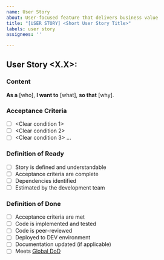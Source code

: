 ```yaml
---
name: User Story
about: User-focused feature that delivers business value
title: "[USER STORY] <Short User Story Title>"
labels: user story
assignees: ''

---
```


## User Story <X.X>: <Short Description>

### Content

**As a** [who],
**I want to** [what],
**so that** [why].

### Acceptance Criteria

- [ ] <Clear condition 1>
- [ ] <Clear condition 2>
- [ ] <Clear condition 3>
...

### Definition of Ready

- [ ] Story is defined and understandable
- [ ] Acceptance criteria are complete
- [ ] Dependencies identified
- [ ] Estimated by the development team

### Definition of Done

- [ ] Acceptance criteria are met
- [ ] Code is implemented and tested
- [ ] Code is peer-reviewed
- [ ] Deployed to DEV environment
- [ ] Documentation updated (if applicable)
- [ ] Meets [Global DoD](https://github.com/StudyConnect-ZHAW/StudyConnect/wiki/Scrum-Principles#definition-of-done)
